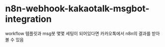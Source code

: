 # n8n-webhook-kakaotalk-msgbot-integration
workflow 템플릿과 msg봇 몇몇 세팅이 되어있다면 카카오톡에서 n8n의 결과를 받아볼 수 있음
